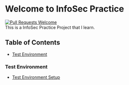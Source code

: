 # Welcome to InfoSec Practice 
[![Pull Requests Welcome](https://img.shields.io/badge/PRs-welcome-brightgreen.svg?style=flat)](https://github.com/magicansk/InfoSec_Practice/blob/master/CONTRIBUTORS_guide.md)  
This is a InfoSec Practice Project that I learn. 

## Table of Contents 
- [Test Environment](#test-environment) 
### Test Environment 
- [Test Environment Setup](https://magicansk.github.io/InfoSec_Practice/Test_Environment)
